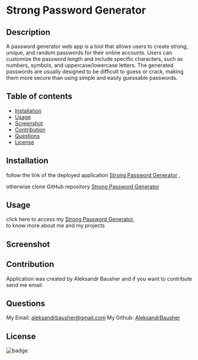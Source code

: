 # Strong Password Generator

## Description

A password generator web app is a tool that allows users to create strong, unique, and random passwords for their online accounts. Users can customize the password length and include specific characters, such as numbers, symbols, and uppercase/lowercase letters. The generated passwords are usually designed to be difficult to guess or crack, making them more secure than using simple and easily guessable passwords.

## Table of contents

- [Installation](#installation)
- [Usage](#usage)
- [Screenshot](#screenshot)
- [Contribution](#contribution)
- [Questions](#questions)
- [License](#license)

## Installation

follow the link of the deployed application [Strong Password Generator](https://aleksandrbausher.github.io/strong-password-generator) ,

otherwise clone GitHub repository [Strong Password Generator](https://github.com/AleksandrBausher/strong-password-generator)

## Usage
click here to access my [Strong Password Generator](https://aleksandrbausher.github.io/strong-password-generator/),<br />
to know more about me and my projects

## Screenshot



## Contribution

Application was created by Aleksandr Bausher and if you want to contribute send me email.

## Questions

My Email:
[aleksandrbausher@gmail.com](mailto:aleksandrbausher@gmail.com)
My Github:
[AleksandrBausher](https://github.com/aleksandrbausher)

## License

![badge](https://img.shields.io/badge/license-MIT-blue)

